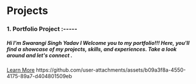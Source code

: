# Projects
<h3>1. Portfolio Project :-----</h3>
<h5>Hi I'm Swarangi Singh Yadav I Welcome you to my portfolio!!! Here, you'll find a showcase of my projects, skills, and experiences. Take a look around and let's connect .</h5>
<a href="https://www.linkedin.com/feed/" target="_blank">Learn More</a>
https://github.com/user-attachments/assets/b09a3f8a-4550-4175-89a7-d404801509eb
